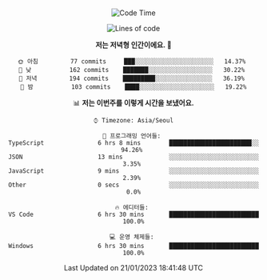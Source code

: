 <div align="center">

<br />

 <!--START_SECTION:waka-->
![Code Time](http://img.shields.io/badge/Code%20Time-265%20hrs%2015%20mins-blue)

![Lines of code](https://img.shields.io/badge/%EC%A0%80%EB%8A%94%20%EC%97%AC%ED%83%9C%EA%B9%8C%EC%A7%80%20-473%20Thousand%20%EC%A4%84%EC%9D%98%20%EC%BD%94%EB%93%9C%EB%A5%BC%20%EC%9E%91%EC%84%B1%ED%96%88%EC%96%B4%EC%9A%94.-blue)

**저는 저녁형 인간이에요. 🦉** 

```text
🌞 아침         77 commits     ███░░░░░░░░░░░░░░░░░░░░░░   14.37% 
🌆 낮　         162 commits    ███████░░░░░░░░░░░░░░░░░░   30.22% 
🌃 저녁         194 commits    █████████░░░░░░░░░░░░░░░░   36.19% 
🌙 밤　         103 commits    ████░░░░░░░░░░░░░░░░░░░░░   19.22%

```


📊 **저는 이번주를 이렇게 시간을 보냈어요.** 

```text
⌚︎ Timezone: Asia/Seoul

💬 프로그래밍 언어들: 
TypeScript               6 hrs 8 mins        ███████████████████████░░   94.26% 
JSON                     13 mins             ░░░░░░░░░░░░░░░░░░░░░░░░░   3.35% 
JavaScript               9 mins              ░░░░░░░░░░░░░░░░░░░░░░░░░   2.39% 
Other                    0 secs              ░░░░░░░░░░░░░░░░░░░░░░░░░   0.0%

🔥 에디터들: 
VS Code                  6 hrs 30 mins       █████████████████████████   100.0%

💻 운영 체제들: 
Windows                  6 hrs 30 mins       █████████████████████████   100.0%

```


 Last Updated on 21/01/2023 18:41:48 UTC
<!--END_SECTION:waka-->

</div>
